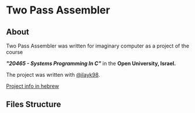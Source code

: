 # Two Pass Assembler
## About
Two Pass Assembler was written for imaginary computer as a project of the course

***"20465 - Systems Programming In C"*** in the **Open University, Israel.**

The project was written with [@ilayk98](https://github.com/ilayk98).


[Project info in hebrew]()
## Files Structure
